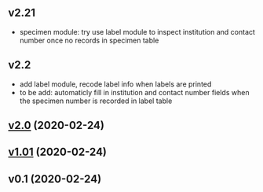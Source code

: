 ## v2.21
- specimen module: try use label module to inspect institution and contact number once no records in specimen table

## v2.2

- add label module, recode label info when labels are printed
- to be add: automaticly fill in institution and contact number fields when the specimen number is recorded in label table

<a name="v2.0"></a>
## [v2.0](https://github.com/ray1919/PCR_KIT_REPORTER/compare/v1.01...v2.0) (2020-02-24)


<a name="v1.01"></a>
## [v1.01](https://github.com/ray1919/PCR_KIT_REPORTER/compare/v0.1...v1.01) (2020-02-24)


<a name="v0.1"></a>
## v0.1 (2020-02-24)

